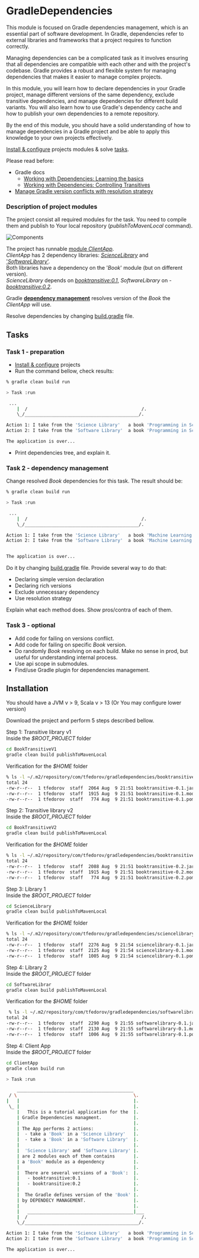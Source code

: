 # GradleDependencies

This module is focused on Gradle dependencies management, which is an essential part of software development. In Gradle, dependencies refer to external libraries and frameworks that a project requires to function correctly.

Managing dependencies can be a complicated task as it involves ensuring that all dependencies are compatible with each other and with the project's codebase. Gradle provides a robust and flexible system for managing dependencies that makes it easier to manage complex projects.

In this module, you will learn how to declare dependencies in your Gradle project, manage different versions of the same dependency, exclude transitive dependencies, and manage dependencies for different build variants. You will also learn how to use Gradle's dependency cache and how to publish your own dependencies to a remote repository.

By the end of this module, you should have a solid understanding of how to manage dependencies in a Gradle project and be able to apply this knowledge to your own projects effectively.


[Install & configure](#Installation) projects modules & solve [tasks](#tasks).

Please read before:
* Gradle docs
  * [Working with Dependencies: Learning the basics](https://docs.gradle.org/current/userguide/core_dependency_management.html)
  * [ Working with Dependencies: Controlling Transitives](https://docs.gradle.org/current/userguide/dependency_constraints.html)
* [Manage Gradle version conflicts with resolution strategy](https://proandroiddev.com/manage-gradle-version-conflicts-with-strategy-611ac3f6ce19)

### Description of project modules 
The project consist all required modules for the task. You need to compile them and publish to Your local repository (_publishToMavenLocal_ command).

![Components](docs/components.png)

The project has runnable [module _ClientApp_](tree/main/ClientApp).<br/>
_ClientApp_ has 2 dependency libraries: [_ScienceLibrary_](tree/main/ScienceLibrary) and ['_SoftwareLibrary_'](tree/main/SoftwareLibrary).<br/>
Both libraries have a dependency on the '_Book_' module (but on different version).<br/>
_ScienceLibrary_ depends on [_booktransitive:0.1_](../main/BookTransitiveV1), _SoftwareLibrary_ on - [_booktransitive:0.2_](../main/BookTransitiveV2).<br>

Gradle [__dependency management__](https://docs.gradle.org/current/userguide/core_dependency_management.html) resolves version of the _Book_ the _ClientApp_ will use.<p/>

Resolve dependencies by changing [build.gradle](../main/ClientApp/build.gradle) file.

## Tasks
### Task 1 - preparation
* [Install & configure](#Installation) projects
* Run the command bellow, check results:
```sh
% gradle clean build run

> Task :run

 ...
    |  /                                           /.
    \_/___________________________________________/.

Action 1: I take from the 'Science Library'   a book 'Programming in Scala Fifth Edition 5st edition.' by Martin Odersky (v2)
Action 2: I take from the 'Software Library'  a book 'Programming in Scala Fifth Edition 5st edition.' by Martin Odersky (v2)

The application is over...

```
* Print dependencies tree, and explain it.

### Task 2 - dependency management

Change resolved _Book_ dependencies for this task. The result should be:
```sh
% gradle clean build run

> Task :run

 ...
    |  /                                           /.
    \_/___________________________________________/.

Action 1: I take from the 'Science Library'   a book 'Machine Learning Yearning'. by Andrew Ng. (v1)
Action 2: I take from the 'Software Library'  a book 'Machine Learning Yearning'. by Andrew Ng. (v1)


The application is over...

```

Do it by changing [build.gradle](../main/ClientApp/build.gradle) file.
Provide several way to do that:
* Declaring simple version declaration
* Declaring rich versions
* Exclude unnecessary dependency
* Use resolution strategy

Explain what each method does. Show pros/contra of each of them.

### Task 3 - optional

* Add code for failing on versions conflict.
* Add code for failing on specific _Book_ version.
* Do randomly _Book_ resolving on each build. Make no sense in prod, but useful for understanding internal process.
* Use api scope in submodules.
* Find/use Gradle plugin for dependencies management.

## Installation

You should have a JVM v > 9, Scala v > 13 (Or You may configure lower version)

Download the project and perform 5 steps described bellow.

Step 1: Transitive library v1</br>
Inside the _$ROOT_PROJECT_ folder

```sh
cd BookTransitiveV1
gradle clean build publishToMavenLocal
```

Verification for the _$HOME_ folder

```sh
% ls -l ~/.m2/repository/com/tfedorov/gradledependencies/booktransitive/0.1
total 24
-rw-r--r--  1 tfedorov  staff  2064 Aug  9 21:51 booktransitive-0.1.jar
-rw-r--r--  1 tfedorov  staff  1915 Aug  9 21:51 booktransitive-0.1.module
-rw-r--r--  1 tfedorov  staff   774 Aug  9 21:51 booktransitive-0.1.pom
```

Step 2: Transitive library v2</br>
Inside the _$ROOT_PROJECT_ folder

```sh
cd BookTransitiveV2
gradle clean build publishToMavenLocal
```

Verification for the _$HOME_ folder

```sh
% ls -l ~/.m2/repository/com/tfedorov/gradledependencies/booktransitive/0.2
total 24
-rw-r--r--  1 tfedorov  staff  2088 Aug  9 21:51 booktransitive-0.2.jar
-rw-r--r--  1 tfedorov  staff  1915 Aug  9 21:51 booktransitive-0.2.module
-rw-r--r--  1 tfedorov  staff   774 Aug  9 21:51 booktransitive-0.2.pom
```

Step 3: Library 1</br>
Inside the _$ROOT_PROJECT_ folder

```sh
cd ScienceLibrary
gradle clean build publishToMavenLocal
```

Verification for the _$HOME_ folder

```sh
% ls -l ~/.m2/repository/com/tfedorov/gradledependencies/sciencelibrary/0.1
total 24
-rw-r--r--  1 tfedorov  staff  2276 Aug  9 21:54 sciencelibrary-0.1.jar
-rw-r--r--  1 tfedorov  staff  2125 Aug  9 21:54 sciencelibrary-0.1.module
-rw-r--r--  1 tfedorov  staff  1005 Aug  9 21:54 sciencelibrary-0.1.pom
```

Step 4: Library 2</br>
Inside the _$ROOT_PROJECT_ folder

```sh
cd SoftwareLibrar
gradle clean build publishToMavenLocal
```

Verification for the _$HOME_ folder

```sh
 % ls -l ~/.m2/repository/com/tfedorov/gradledependencies/softwarelibrary/0.1
total 24
-rw-r--r--  1 tfedorov  staff  2290 Aug  9 21:55 softwarelibrary-0.1.jar
-rw-r--r--  1 tfedorov  staff  2130 Aug  9 21:55 softwarelibrary-0.1.module
-rw-r--r--  1 tfedorov  staff  1006 Aug  9 21:55 softwarelibrary-0.1.pom
```

Step 4: Client App</br>
Inside the _$ROOT_PROJECT_ folder

```sh
cd ClientApp
gradle clean build run

> Task :run

    ____________________________________________
 / \                                            \.
|   |                                           |.
 \_ |                                           |.
    |   This is a tutorial application for the  |.
    | Gradle Dependencies managment.            |.
    |                                           |.
    | The App performs 2 actions:               |.
    |  - take a 'Book' in a 'Science Library'   |.
    |  - take a 'Book' in a 'Software Library'  |.
    |                                           |.
    |  'Science Library' and 'Software Library' |.
    | are 2 modules each of them contains       |.
    | a 'Book' module as a dependency           |.
    |                                           |.
    |  There are several versions of a 'Book':  |.
    |   - booktransitive:0.1                    |.
    |   - booktransitive:0.2                    |.
    |                                           |.
    |  The Gradle defines version of the 'Book' |.
    | by DEPENDECY MANAGEMENT.                  |.
    |                                           |.
    |   ________________________________________|___
    |  /                                           /.
    \_/___________________________________________/.

Action 1: I take from the 'Science Library'   a book 'Programming in Scala Fifth Edition 5st edition.' by Martin Odersky (v2)
Action 2: I take from the 'Software Library'  a book 'Programming in Scala Fifth Edition 5st edition.' by Martin Odersky (v2)

The application is over...
```
